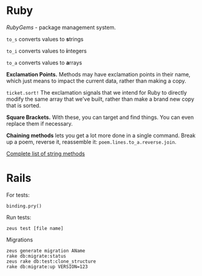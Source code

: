 # Ruby

*RubyGems* - package management system.


``to_s`` converts values to **s**trings

``to_i`` converts values to **i**ntegers

``to_a`` converts values to **a**rrays

**Exclamation Points.** Methods may have exclamation points in their name, 
which just means to impact the current data, rather than making a copy.

``ticket.sort!`` The exclamation signals that we intend for Ruby to directly 
modify the same array that we've built, rather than make a brand new copy 
that is sorted.

**Square Brackets.** With these, you can target and find things. 
You can even replace them if necessary.

**Chaining methods** lets you get a lot more done in a single command. 
Break up a poem, reverse it, reassemble it: ``poem.lines.to_a.reverse.join``.

[Complete list of string methods](http://ruby-doc.org/core-2.3.0/String.html)


# Rails

For tests:

    binding.pry()
    
Run tests:

    zeus test [file name]
    
Migrations

    zeus generate migration AName
    rake db:migrate:status
    zeus rake db:test:clone_structure
    rake db:migrate:up VERSION=123
